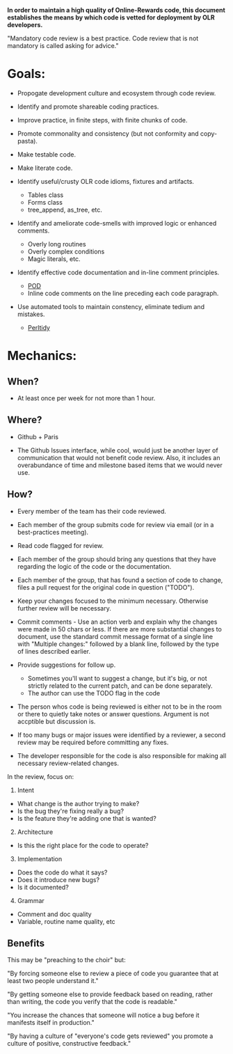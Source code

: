 **In order to maintain a high quality of Online-Rewards code, this document
establishes the means by which code is vetted for deployment by OLR developers.**

"Mandatory code review is a best practice.  Code review that is not mandatory is called asking for advice."

Goals:
======

* Propogate development culture and ecosystem through code review.

* Identify and promote shareable coding practices.

* Improve practice, in finite steps, with finite chunks of code.

* Promote commonality and consistency (but not conformity and copy-pasta).

* Make testable code.

* Make literate code.

* Identify useful/crusty OLR code idioms, fixtures and artifacts.
  * Tables class
  * Forms class
  * tree_append, as_tree, etc.

* Identify and ameliorate code-smells with improved logic or enhanced
comments.
  * Overly long routines
  * Overly complex conditions
  * Magic literals, etc.

* Identify effective code documentation and in-line comment principles.
  * [POD](https://github.com/Whapps/best-practices/blob/master/perl-style/Pod_Coverage.md "POD coverage")
  * Inline code comments on the line preceding each code paragraph.

* Use automated tools to maintain constency, eliminate tedium and mistakes.
  * [Perltidy](https://github.com/Whapps/best-practices/tree/master/perl-style#perltidy/ "Perltidy")

Mechanics:
==========

When?
-----

* At least once per week for not more than 1 hour.

Where?
------

* Github + Paris

* The Github Issues interface, while cool, would just be another layer of
communication that would not benefit code review.  Also, it includes an
overabundance of time and milestone based items that we would never use.

How?
----

* Every member of the team has their code reviewed.

* Each member of the group submits code for review via email (or in a
best-practices meeting).

* Read code flagged for review.

* Each member of the group should bring any questions that they have regarding
the logic of the code or the documentation.

* Each member of the group, that has found a section of code to change, files a
pull request for the original code in question ("TODO").

* Keep your changes focused to the minimum necessary.  Otherwise further review
will be necessary.

* Commit comments - Use an action verb and explain why the changes were made in 50
chars or less.  If there are more substantial changes to document, use the
standard commit message format of a single line with "Multiple changes:" followed
by a blank line, followed by the type of lines described earlier.

* Provide suggestions for follow up.
  * Sometimes you'll want to suggest a change, but it's big, or not strictly
    related to the current patch, and can be done separately.
  * The author can use the TODO flag in the code

* The person whos code is being reviewed is either not to be in the room or
there to quietly take notes or answer questions.  Argument is not accptible but
discussion is.

* If too many bugs or major issues were identified by a reviewer, a second
review may be required before committing any fixes.

* The developer responsible for the code is also responsible for making all
necessary review-related changes.

In the review, focus on:

1. Intent
  * What change is the author trying to make?
  * Is the bug they're fixing really a bug?
  * Is the feature they're adding one that is wanted?
2. Architecture
  * Is this the right place for the code to operate?
3. Implementation
  * Does the code do what it says?
  * Does it introduce new bugs?
  * Is it documented?
4. Grammar
  * Comment and doc quality
  * Variable, routine name quality, etc

Benefits
--------

This may be "preaching to the choir" but:

"By forcing someone else to review a piece of code you guarantee that at least two people understand it."

"By getting someone else to provide feedback based on reading, rather than writing, the code you verify that the code is readable."

"You increase the chances that someone will notice a bug before it manifests itself in production."

"By having a culture of "everyone's code gets reviewed" you promote a culture of positive, constructive feedback."
